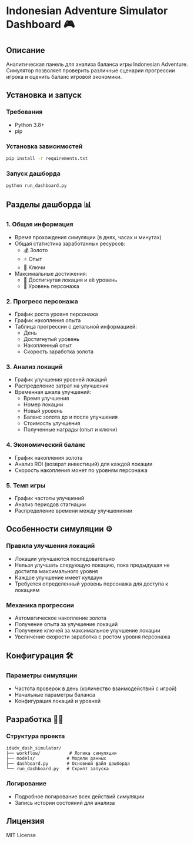 # Indonesian Adventure Simulator Dashboard 🎮

## Описание
Аналитическая панель для анализа баланса игры Indonesian Adventure. Симулятор позволяет проверить различные сценарии прогрессии игрока и оценить баланс игровой экономики.

## Установка и запуск

### Требования
- Python 3.8+
- pip

### Установка зависимостей
```bash
pip install -r requirements.txt
```

### Запуск дашборда
```bash
python run_dashboard.py
```

## Разделы дашборда 📊

### 1. Общая информация
- Время прохождения симуляции (в днях, часах и минутах)
- Общая статистика заработанных ресурсов:
  - 💰 Золото
  - ⭐ Опыт
  - 🔑 Ключи
- Максимальные достижения:
  - 🏰 Достигнутая локация и её уровень
  - 👤 Уровень персонажа

### 2. Прогресс персонажа
- График роста уровня персонажа
- График накопления опыта
- Таблица прогрессии с детальной информацией:
  - День
  - Достигнутый уровень
  - Накопленный опыт
  - Скорость заработка золота

### 3. Анализ локаций
- График улучшения уровней локаций
- Распределение затрат на улучшения
- Временная шкала улучшений:
  - Время улучшения
  - Номер локации
  - Новый уровень
  - Баланс золота до и после улучшения
  - Стоимость улучшения
  - Полученные награды (опыт и ключи)

### 4. Экономический баланс
- График накопления золота
- Анализ ROI (возврат инвестиций) для каждой локации
- Скорость накопления монет по уровням персонажа

### 5. Темп игры
- График частоты улучшений
- Анализ периодов стагнации
- Распределение времени между улучшениями

## Особенности симуляции ⚙️

### Правила улучшения локаций
- Локации улучшаются последовательно
- Нельзя улучшать следующую локацию, пока предыдущая не достигла максимального уровня
- Каждое улучшение имеет кулдаун
- Требуется определенный уровень персонажа для доступа к локациям

### Механика прогрессии
- Автоматическое накопление золота
- Получение опыта за улучшение локаций
- Получение ключей за максимальное улучшение локации
- Увеличение скорости заработка с ростом уровня персонажа

## Конфигурация 🛠️

### Параметры симуляции
- Частота проверок в день (количество взаимодействий с игрой)
- Начальные параметры баланса
- Конфигурация локаций и уровней

## Разработка 👨‍💻

### Структура проекта
```
idadv_dash_simulator/
├── workflow/           # Логика симуляции
├── models/            # Модели данных
├── dashboard.py       # Основной файл дашборда
└── run_dashboard.py   # Скрипт запуска
```

### Логирование
- Подробное логирование всех действий симуляции
- Запись истории состояний для анализа

## Лицензия
MIT License 